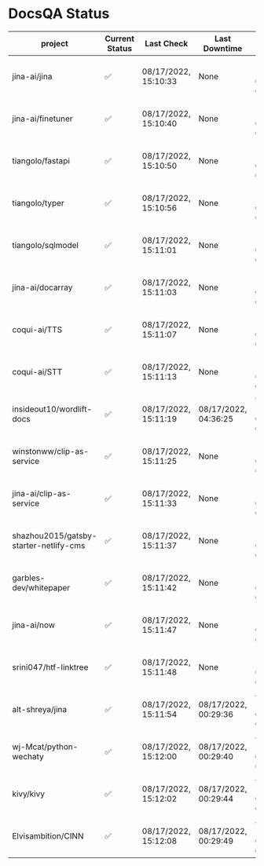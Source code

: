 # DocsQA Status

|               project                |Current Status|     Last Check     |   Last Downtime    |              % Uptime              |
|--------------------------------------|--------------|--------------------|--------------------|------------------------------------|
|jina-ai/jina                          |✅            |08/17/2022, 15:10:33|None                |100.000 (since 08/15/2022, 07:09:42)|
|jina-ai/finetuner                     |✅            |08/17/2022, 15:10:40|None                |100.000 (since 08/15/2022, 07:09:42)|
|tiangolo/fastapi                      |✅            |08/17/2022, 15:10:50|None                |100.000 (since 08/15/2022, 07:09:42)|
|tiangolo/typer                        |✅            |08/17/2022, 15:10:56|None                |100.000 (since 08/15/2022, 07:09:42)|
|tiangolo/sqlmodel                     |✅            |08/17/2022, 15:11:01|None                |100.000 (since 08/15/2022, 07:09:42)|
|jina-ai/docarray                      |✅            |08/17/2022, 15:11:03|None                |100.000 (since 08/15/2022, 07:09:42)|
|coqui-ai/TTS                          |✅            |08/17/2022, 15:11:07|None                |100.000 (since 08/15/2022, 07:09:42)|
|coqui-ai/STT                          |✅            |08/17/2022, 15:11:13|None                |100.000 (since 08/15/2022, 07:09:42)|
|insideout10/wordlift-docs             |✅            |08/17/2022, 15:11:19|08/17/2022, 04:36:25|90.521 (since 08/15/2022, 07:09:42) |
|winstonww/clip-as-service             |✅            |08/17/2022, 15:11:25|None                |100.000 (since 08/15/2022, 07:09:42)|
|jina-ai/clip-as-service               |✅            |08/17/2022, 15:11:33|None                |100.000 (since 08/15/2022, 07:09:42)|
|shazhou2015/gatsby-starter-netlify-cms|✅            |08/17/2022, 15:11:37|None                |100.000 (since 08/15/2022, 07:09:42)|
|garbles-dev/whitepaper                |✅            |08/17/2022, 15:11:42|None                |100.000 (since 08/15/2022, 07:09:42)|
|jina-ai/now                           |✅            |08/17/2022, 15:11:47|None                |100.000 (since 08/15/2022, 07:09:42)|
|srini047/htf-linktree                 |✅            |08/17/2022, 15:11:48|None                |100.000 (since 08/15/2022, 07:09:42)|
|alt-shreya/jina                       |✅            |08/17/2022, 15:11:54|08/17/2022, 00:29:36|83.744 (since 08/15/2022, 07:09:42) |
|wj-Mcat/python-wechaty                |✅            |08/17/2022, 15:12:00|08/17/2022, 00:29:40|83.751 (since 08/15/2022, 07:09:42) |
|kivy/kivy                             |✅            |08/17/2022, 15:12:02|08/17/2022, 00:29:44|83.745 (since 08/15/2022, 07:09:42) |
|Elvisambition/CINN                    |✅            |08/17/2022, 15:12:08|08/17/2022, 00:29:49|83.752 (since 08/15/2022, 07:09:42) |
